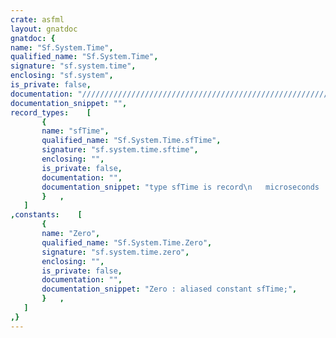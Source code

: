 ```yaml
---
crate: asfml
layout: gnatdoc
gnatdoc: {
name: "Sf.System.Time",
qualified_name: "Sf.System.Time",
signature: "sf.system.time",
enclosing: "sf.system",
is_private: false,
documentation: "//////////////////////////////////////////////////////////\n//////////////////////////////////////////////////////////\n/ @brief Represents a time value\n/\n//////////////////////////////////////////////////////////",
documentation_snippet: "",
record_types:    [
       {
       name: "sfTime",
       qualified_name: "Sf.System.Time.sfTime",
       signature: "sf.system.time.sftime",
       enclosing: "",
       is_private: false,
       documentation: "",
       documentation_snippet: "type sfTime is record\n   microseconds : aliased sfInt64;\nend record;",
       }   ,
   ]
,constants:    [
       {
       name: "Zero",
       qualified_name: "Sf.System.Time.Zero",
       signature: "sf.system.time.zero",
       enclosing: "",
       is_private: false,
       documentation: "",
       documentation_snippet: "Zero : aliased constant sfTime;",
       }   ,
   ]
,}
---
```

